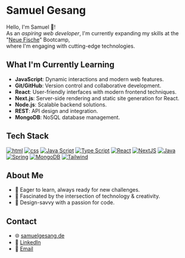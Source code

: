 # Samuel Gesang

Hello, I'm Samuel 👋!  
As an _aspiring web developer_, I'm currently expanding my skills at the "[Neue Fische](https://neuefische.de)" Bootcamp,  
where I'm engaging with cutting-edge technologies.


## What I'm Currently Learning
- **JavaScript**: Dynamic interactions and modern web features.
- **Git/GitHub**: Version control and collaborative development.
- **React**: User-friendly interfaces with modern frontend techniques.
- **Next.js**: Server-side rendering and static site generation for React.
- **Node.js**: Scalable backend solutions.
- **REST**: API design and integration.
- **MongoDB**: NoSQL database management.

## Tech Stack
[<img src="https://skillicons.dev/icons?i=html" title="html" />](#) [<img src="https://skillicons.dev/icons?i=css" title="css" />](#) [<img src="https://skillicons.dev/icons?i=js" title="Java Script" />](#) [<img src="https://skillicons.dev/icons?i=ts" title="Type Script" />](#) [<img src="https://skillicons.dev/icons?i=react" title="React" />](#) [<img src="https://skillicons.dev/icons?i=nextjs" title="NextJS" />](#) [<img src="https://skillicons.dev/icons?i=java" title="Java" />](#) [<img src="https://skillicons.dev/icons?i=spring" title="Spring" />](#) [<img src="https://skillicons.dev/icons?i=mongodb" title="MongoDB" />](#) [<img src="https://skillicons.dev/icons?i=tailwind" title="Tailwind" />](#)

## About Me
- 🚀 Eager to learn, always ready for new challenges.
- 🎨 Fascinated by the intersection of technology & creativity.
- 💼 Design-savvy with a passion for code.

## Contact
- 🌐 [samuelgesang.de](https://samuelgesang.de)
- 🔗 [LinkedIn](https://www.linkedin.com/in/samuel-gesang/)
- 📧 [Email](mailto:sgesang@mailo.com)
